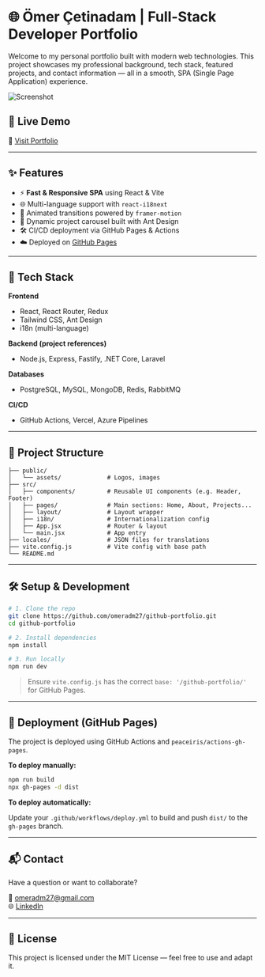 # 🌐 Ömer Çetinadam | Full-Stack Developer Portfolio

Welcome to my personal portfolio built with modern web technologies. This project showcases my professional background, tech stack, featured projects, and contact information — all in a smooth, SPA (Single Page Application) experience.

![Screenshot](./public/assets/preview.png) <!-- Replace with your actual screenshot -->

## 🚀 Live Demo
🔗 [Visit Portfolio](https://omeradm27.github.io/github-portfolio)

---

## ✨ Features

- ⚡ **Fast & Responsive SPA** using React & Vite
- 🌐 Multi-language support with `react-i18next`
- 🧩 Animated transitions powered by `framer-motion`
- 💼 Dynamic project carousel built with Ant Design
- 🛠️ CI/CD deployment via GitHub Pages & Actions
- ☁️ Deployed on [GitHub Pages](https://pages.github.com)

---

## 🧪 Tech Stack

**Frontend**
- React, React Router, Redux
- Tailwind CSS, Ant Design
- i18n (multi-language)

**Backend (project references)**
- Node.js, Express, Fastify, .NET Core, Laravel

**Databases**
- PostgreSQL, MySQL, MongoDB, Redis, RabbitMQ

**CI/CD**
- GitHub Actions, Vercel, Azure Pipelines

---

## 📂 Project Structure

```
├── public/
│   └── assets/             # Logos, images
├── src/
│   ├── components/         # Reusable UI components (e.g. Header, Footer)
│   ├── pages/              # Main sections: Home, About, Projects...
│   ├── layout/             # Layout wrapper
│   ├── i18n/               # Internationalization config
│   ├── App.jsx             # Router & layout
│   └── main.jsx            # App entry
├── locales/                # JSON files for translations
├── vite.config.js          # Vite config with base path
└── README.md
```

---

## 🛠️ Setup & Development

```bash
# 1. Clone the repo
git clone https://github.com/omeradm27/github-portfolio.git
cd github-portfolio

# 2. Install dependencies
npm install

# 3. Run locally
npm run dev
```

> Ensure `vite.config.js` has the correct `base: '/github-portfolio/'` for GitHub Pages.

---

## 🚀 Deployment (GitHub Pages)

The project is deployed using GitHub Actions and `peaceiris/actions-gh-pages`.

**To deploy manually:**

```bash
npm run build
npx gh-pages -d dist
```

**To deploy automatically:**

Update your `.github/workflows/deploy.yml` to build and push `dist/` to the `gh-pages` branch.

---

## 📬 Contact

Have a question or want to collaborate?

📧 [omeradm27@gmail.com](mailto:omeradm27@gmail.com)  
🌐 [LinkedIn](https://linkedin.com/in/omer-cetinadam)

---

## 📄 License

This project is licensed under the MIT License — feel free to use and adapt it.